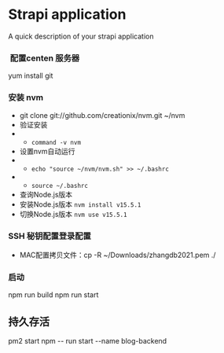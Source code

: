 # Strapi application

A quick description of your strapi application

###  配置centen 服务器
yum install git
### 安装 nvm
- git clone git://github.com/creationix/nvm.git ~/nvm
- 验证安装
- - ```command -v nvm```
- 设置nvm自动运行
- - ```echo "source ~/nvm/nvm.sh" >> ~/.bashrc```
- - ```source ~/.bashrc```
- 查询Node.js版本
- 安装Node.js版本 ```nvm install v15.5.1```
- 切换Node.js版本 ```nvm use v15.5.1```
### SSH 秘钥配置登录配置
- MAC配置拷贝文件：cp -R ~/Downloads/zhangdb2021.pem ./

### 启动

npm run build
npm run start
## 持久存活 
pm2 start npm -- run start --name blog-backend

